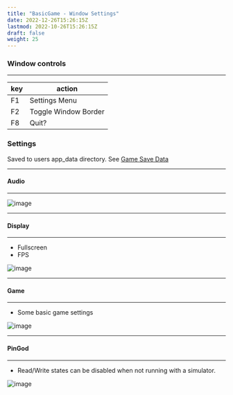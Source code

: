 ```yaml
---
title: "BasicGame - Window Settings"
date: 2022-12-26T15:26:15Z
lastmod: 2022-10-26T15:26:15Z
draft: false
weight: 25
---
```


### Window controls
---
| key  | action|
| ------------- | ------------- |
| F1  | Settings Menu |
| F2  | Toggle Window Border |
| F8  | Quit? |

### Settings

Saved to users app_data directory. See [Game Save Data](../game-save-data)

---
#### Audio
---

![image](../../images/basicgame-settings-audio.jpg)

---
#### Display
---

- Fullscreen
- FPS

![image](../../images/basicgame-settings-display.jpg)

---
#### Game
---

- Some basic game settings

![image](../../images/basicgame-settings-game.jpg)

---
#### PinGod
---

- Read/Write states can be disabled when not running with a simulator.

![image](../../images/basicgame-settings-pingod.jpg)
